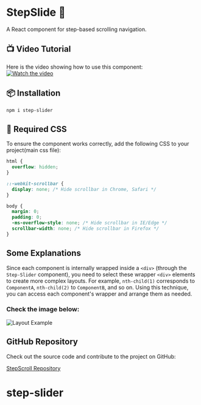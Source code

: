 # StepSlide 🚀

A React component for step-based scrolling navigation.

## 📺 Video Tutorial

Here is the video showing how to use this component:  
[![Watch the video](https://img.youtube.com/vi/ZpQ1YGMbhAU/0.jpg)](https://youtu.be/ZpQ1YGMbhAU)

## 📦 Installation

```sh
npm i step-slider
```

## 🔧 Required CSS

To ensure the component works correctly, add the following CSS to your project(main css file):

```css
html {
  overflow: hidden;
}

::-webkit-scrollbar {
  display: none; /* Hide scrollbar in Chrome, Safari */
}

body {
  margin: 0;
  padding: 0;
  -ms-overflow-style: none; /* Hide scrollbar in IE/Edge */
  scrollbar-width: none; /* Hide scrollbar in Firefox */
}
```

## Some Explanations

Since each component is internally wrapped inside a `<div>` (through the `Step-Slider` component), you need to select these wrapper `<div>` elements to create more complex layouts. For example, `nth-child(1)` corresponds to `ComponentA`, `nth-child(2)` to `ComponentB`, and so on. Using this technique, you can access each component's wrapper and arrange them as needed.

### Check the image below:

![Layout Example](PUT_YOUR_IMAGE_URL_HERE)

## GitHub Repository

Check out the source code and contribute to the project on GitHub:

[StepScroll Repository](https://github.com/mohammad-gh72/step-slide)
# step-slider
